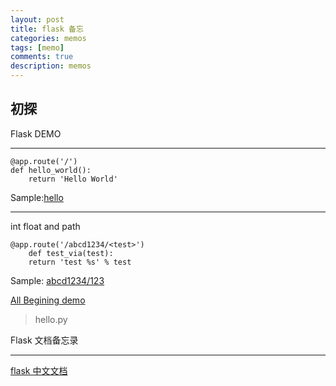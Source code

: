 ```yaml
---
layout: post
title: flask 备忘
categories: memos
tags: [memo]
comments: true
description: memos
---
```


初探
----
Flask DEMO

***

    @app.route('/')
    def hello_world():
        return 'Hello World'
Sample:[hello](http://demo.jzorrof.info/hello "hello")

***

int float and path

    @app.route('/abcd1234/<test>')
        def test_via(test):
        return 'test %s' % test

Sample: [abcd1234/123](http://demo.jzorrof.info/abcd1234/123)

[All Begining demo](https://github.com/jzorrof/web_project)

>hello.py


Flask 文档备忘录

***

[flask 中文文档](http://docs.jinkan.org/docs/flask/)
